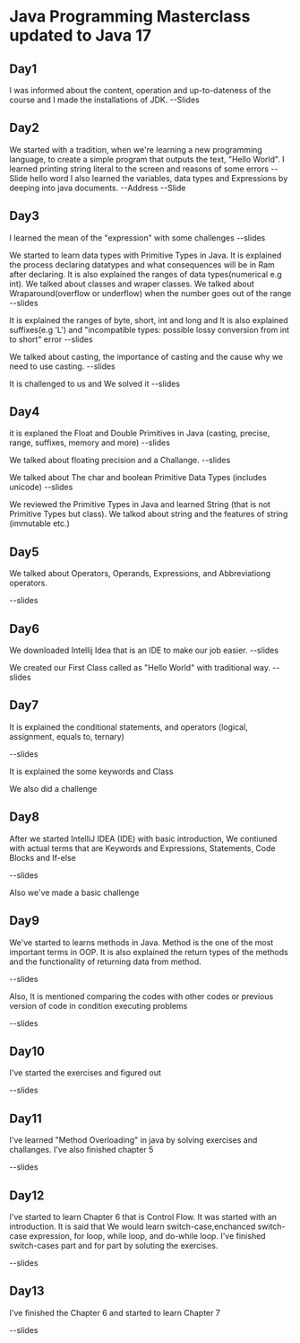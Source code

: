 # Java Programming Masterclass updated to Java 17
## Day1
I was informed about the content, operation and up-to-dateness of the course and I made the installations of JDK.
--Slides
## Day2

We started with a tradition, when we're learning a new programming language, to create a simple program that outputs the text, "Hello World".
I learned printing string literal to the screen and reasons of some errors
--Slide hello word
I also learned the variables, data types and Expressions by deeping into java documents.
--Address
--Slide

## Day3

I learned the mean of the "expression" with some challenges
--slides

We started to learn data types with Primitive Types in Java. It is explained the process declaring datatypes and what consequences will be in Ram after declaring. It is also explained the ranges of data types(numerical e.g int). We talked about classes and wraper classes. We talked about Wraparound(overflow or underflow) when the number goes out of the range
--slides

It is explained the ranges of byte, short, int and long and It is also explained suffixes(e.g 'L') and "incompatible types: possible lossy conversion from int to short" error
--slides

We talked about casting, the importance of casting and the cause why we need to use casting.
--slides

It is challenged to us and We solved it 
--slides

## Day4

it is explaned the Float and Double Primitives in Java (casting, precise, range, suffixes, memory and more)
--slides

We talked about floating precision and a Challange.
--slides

We talked about The char and boolean Primitive Data Types (includes unicode)
--slides

We reviewed the Primitive Types in Java and learned String (that is not Primitive Types but class). We talkod about string and the features of string (immutable etc.)

## Day5

We talked about Operators, Operands, Expressions, and Abbreviationg operators.

--slides

## Day6

We downloaded Intellij Idea that is an IDE to make our job easier.
--slides

We created our First Class called as "Hello World" with traditional way.
--slides

## Day7

It is explained the conditional statements, and operators (logical, assignment, equals to, ternary)

--slides

It is explained the some keywords and Class

We also did a challenge

## Day8

After we started IntelliJ IDEA (IDE) with basic introduction, We contiuned with actual terms that are Keywords and Expressions, Statements, Code Blocks and If-else

--slides

Also we've made a basic challenge

## Day9

We've started to learns methods in Java. Method is the one of the most important terms in OOP. It is also explained the return types of the methods and the functionality of returning data from method.

--slides

Also, It is mentioned comparing the codes with other codes or previous version of code in condition executing problems

--slides

## Day10

I've started the exercises and figured out

--slides

## Day11

I've learned "Method Overloading" in java by solving exercises and challanges. I've also finished chapter 5

--slides

## Day12

I've started to learn Chapter 6 that is Control Flow. It was started with an introduction. It is said that We would learn switch-case,enchanced switch-case expression, for loop, while loop, and do-while loop. I've finished switch-cases part and for part by soluting the exercises. 

--slides

## Day13

I've finished the Chapter 6 and started to learn Chapter 7

--slides